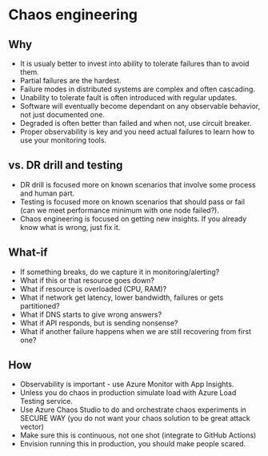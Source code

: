# Chaos engineering
## Why
- It is usualy better to invest into ability to tolerate failures than to avoid them.
- Partial failures are the hardest.
- Failure modes in distributed systems are complex and often cascading.
- Unability to tolerate fault is often introduced with regular updates.
- Software will eventually become dependant on any observable behavior, not just documented one.
- Degraded is often better than failed and when not, use circuit breaker.
- Proper observability is key and you need actual failures to learn how to use your monitoring tools.
## vs. DR drill and testing
- DR drill is focused more on known scenarios that involve some process and human part.
- Testing is focused more on known scenarios that should pass or fail (can we meet performance minimum with one node failed?).
- Chaos engineering is focused on getting new insights. If you already know what is wrong, just fix it.
## What-if
- If something breaks, do we capture it in monitoring/alerting?
- What if this or that resource goes down?
- What if resource is overloaded (CPU, RAM)?
- What if network get latency, lower bandwidth, failures or gets partitioned?
- What if DNS starts to give wrong answers?
- What if API responds, but is sending nonsense?
- What if another failure happens when we are still recovering from first one?
## How
- Observability is important - use Azure Monitor with App Insights.
- Unless you do chaos in production simulate load with Azure Load Testing service.
- Use Azure Chaos Studio to do and orchestrate chaos experiments in SECURE WAY
 (you do not want your chaos solution to be great attack vector)
- Make sure this is continuous, not one shot (integrate to GitHub Actions)
- Envision running this in production, you should make people scared.

